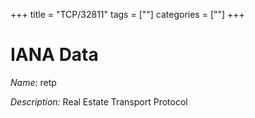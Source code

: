 +++
title = "TCP/32811"
tags = [""]
categories = [""]
+++

# IANA Data

_Name:_ retp

_Description:_ Real Estate Transport Protocol

